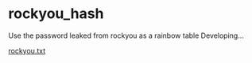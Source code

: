 # rockyou_hash
Use the password leaked from rockyou as a rainbow table
Developing...

[rockyou.txt](https://github.com/brannondorsey/naive-hashcat/releases/download/data/rockyou.txt)
